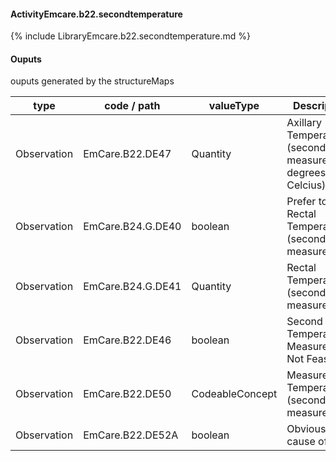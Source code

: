 #### ActivityEmcare.b22.secondtemperature

{% include LibraryEmcare.b22.secondtemperature.md %}
#### Ouputs

ouputs generated by the structureMaps

| type | code / path | valueType | Description |
|---|---|---|---|
| Observation | EmCare.B22.DE47 | Quantity | Axillary Temperature (second measurement, degrees Celcius) |
| Observation | EmCare.B24.G.DE40 | boolean | Prefer to take Rectal Temperature (second measurement) |
| Observation | EmCare.B24.G.DE41 | Quantity | Rectal Temperature (second measurement) |
| Observation | EmCare.B22.DE46 | boolean | Second Temperature Measurement Not Feasible |
| Observation | EmCare.B22.DE50 | CodeableConcept | Measured Temperature (second measurement) |
| Observation | EmCare.B22.DE52A | boolean | Obvious cause of fever |

